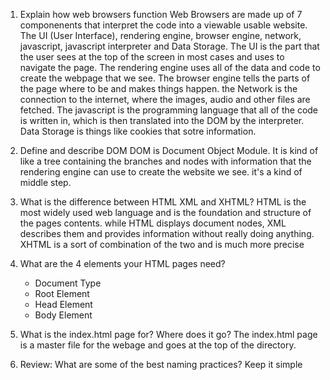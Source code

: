 1. Explain how web browsers function
  Web Browsers are made up of 7 componenents that interpret the code into a viewable usable website. The UI (User Interface), rendering engine, browser engine, network, javascript, 
javascript interpreter and Data Storage. The UI is the part that the user sees at the top of the screen in most cases and uses to navigate the page. The rendering engine uses all 
of the data and code to create the webpage that we see. The browser engine tells the parts of the page where to be and makes things happen. the Network is the connection to the internet, 
where the images, audio and other files are fetched. The javascript is the programming language that all of the code is written in, which is then translated into the DOM by the interpreter.
Data Storage is things like cookies that sotre information.

2. Define and describe DOM
  DOM is Document Object Module. It is kind of like a tree containing the branches and nodes with information that the rendering engine can use to create the website we see. it's a kind of
middle step.

3. What is the difference between HTML XML and XHTML? 
  HTML is the most widely used web language and is the foundation and structure of the pages contents. while HTML displays document nodes, XML describes them and provides information without
really doing anything. XHTML is a sort of combination of the two and is much more precise

4. What are the 4 elements your HTML pages need? 
   -  Document Type
   -  Root Element
   -  Head Element
   -  Body Element

5. What is the index.html page for? Where does it go? 
  The index.html page is a master file for the webage and goes at the top of the directory.

6. Review: What are some of the best naming practices?
  Keep it simple

